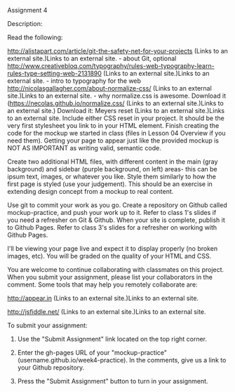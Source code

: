 Assignment 4

Description:

Read the following:

http://alistapart.com/article/git-the-safety-net-for-your-projects  (Links to an external site.)Links to an external site. - about Git, optional
http://www.creativebloq.com/typography/rules-web-typography-learn-rules-type-setting-web-2131890 (Links to an external site.)Links to an external site. - intro to typography for the web
http://nicolasgallagher.com/about-normalize-css/ (Links to an external site.)Links to an external site. - why normalize.css is awesome. Download it (https://necolas.github.io/normalize.css/ (Links to an external site.)Links to an external site.)
Download it: Meyers reset (Links to an external site.)Links to an external site.
Include either CSS reset in your project. It should be the very first stylesheet you link to in your HTML <head> element.
Finish creating the code for the mockup we started in class (files in Lesson 04 Overview if you need them). Getting your page to appear just like the provided mockup is NOT AS IMPORTANT as writing valid, semantic code. 

 

Create two additional HTML files, with different content in the main (gray background) and sidebar (purple background, on left) areas- this can be ipsum text, images, or whatever you like. Style them similarly to how the first page is styled (use your judgement). This should be an exercise in extending design concept from a mockup to real content.

 

Use git to commit your work as you go. Create a repository on Github called mockup-practice, and push your work up to it. Refer to class 1's slides if you need a refresher on Git & Github. When your site is complete, publish it to Github Pages. Refer to class 3's slides for a refresher on working with Github Pages.

I'll be viewing your page live and expect it to display properly (no broken images, etc). You will be graded on the quality of your HTML and CSS. 

You are welcome to continue collaborating with classmates on this project. When you submit your assignment, please list your collaborators in the comment. Some tools that may help you remotely collaborate are:

http://appear.in (Links to an external site.)Links to an external site.

http://jsfiddle.net/ (Links to an external site.)Links to an external site.

 

To submit your assignment:
1. Use the "Submit Assignment" link located on the top right corner.

2. Enter the gh-pages URL of your "mockup-practice" (username.github.io/week4-practice). In the comments, give us a link to your Github repository.

3. Press the "Submit Assignment" button to turn in your assignment.
